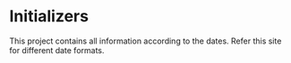 # Initializers
This project contains all information according to the dates.
Refer this site for different date formats.
